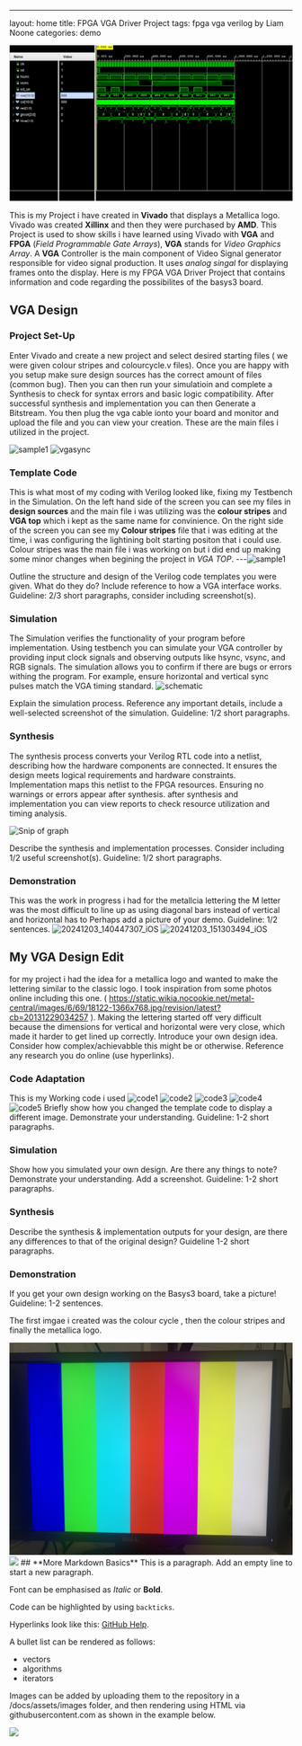 ---
layout: home
title: FPGA VGA Driver Project
tags: fpga vga verilog by Liam Noone
categories: demo

<img src="https://github.com/Liamnooneatu/SOC-Project/blob/main/Snip%20of%20%20graph.png">

This is my Project i have created in **Vivado** that displays a Metallica logo. Vivado was created **Xillinx** and then they were purchased by **AMD**.
This Project is used to show skills i have learned using Vivado with  **VGA** and **FPGA** (*Field Programmable Gate Arrays*), **VGA** stands for *Video Graphics Array*.
A **VGA** Controller is the main component of Video Signal generator responsible for video signal production. It uses *analog singal* for displaying frames onto the display.
Here is my FPGA VGA Driver Project that contains information and code regarding the possibilites of the  basys3 board.

## **VGA Design**
### **Project Set-Up**
Enter Vivado and create a new project and select desired starting files ( we were given colour stripes and colourcycle.v files). Once you are happy with you setup make sure design sources has the correct amount of files (common bug).
Then you can then run your simulatioin and complete a Synthesis to check for syntax errors and basic logic compatibility. After successful synthesis and implementation you can then Generate a Bitstream. You then plug the vga cable ionto your board and monitor and upload the file and you can view your creation. These are the main files i utilized in the project.

![sample1](https://github.com/user-attachments/assets/6b66928d-ddeb-4882-9670-51b33e3257b0)
![vgasync](https://github.com/user-attachments/assets/81b224ca-3b8e-4f32-80c4-a58647f63a57)


### **Template Code**
This is what most of my coding with Verilog looked like, fixing my Testbench in the Simulation. On the left hand side of the screen you can see my files in **design sources** and the main file i was utilizing was the **colour stripes** and **VGA top** which i kept as the same name for convinience. On the right side of the screen you can see my **Colour stripes** file that i was editing at the time, i was configuring the lightining bolt starting positon that i could use. Colour stripes was the main file i was working on but i did end up making some minor changes when begining the project in *VGA TOP*.
---![sample1](https://github.com/user-attachments/assets/ebb3ae66-4b99-4646-9856-f27e2587bdfa)

Outline the structure and design of the Verilog code templates you were given. What do they do? Include reference to how a VGA interface works. Guideline: 2/3 short paragraphs, consider including screenshot(s).
### **Simulation**
The Simulation verifies the functionality of your program before implementation. Using testbench you can simulate your VGA controller by providing input clock signals and observing outputs like hsync, vsync, and RGB signals. The simulation allows you to confirm if there are bugs or errors withing the program. For example, ensure horizontal and vertical sync pulses match the VGA timing standard.
![schematic](https://github.com/user-attachments/assets/7ea4f9ca-57b5-484f-8721-8a83ad56c5ef)

Explain the simulation process. Reference any important details, include a well-selected screenshot of the simulation. Guideline: 1/2 short paragraphs.
### **Synthesis**
The synthesis process converts your Verilog RTL code into a netlist, describing how the hardware components are connected. It ensures the design meets logical requirements and hardware constraints. Implementation maps this netlist to the FPGA resources. Ensuring no warnings or errors appear after synthesis. after synthesis and implementation you can view reports to check resource utilization and timing analysis.

![Snip of  graph](https://github.com/user-attachments/assets/f5708315-a31b-425e-96b2-338152597b38)


Describe the synthesis and implementation processes. Consider including 1/2 useful screenshot(s). Guideline: 1/2 short paragraphs.
### **Demonstration**
This was the work in progress i had for the metallcia lettering the M letter was the most difficult to line up as using diagonal bars instead of vertical and horizontal has to 
Perhaps add a picture of your demo. Guideline: 1/2 sentences.
![20241203_140447307_iOS](https://github.com/user-attachments/assets/ef1ee899-3872-4967-9c78-f0ba24a82c85)
![20241203_151303494_iOS](https://github.com/user-attachments/assets/401f3321-5bbc-447d-98a6-ba5c482789e8)

## **My VGA Design Edit**
for my project i had the idea for a metallica logo and wanted to make the lettering similar to the classic logo. I took inspiration from some photos online including this one. 
(  https://static.wikia.nocookie.net/metal-central/images/6/69/18122-1366x768.jpg/revision/latest?cb=20131229034257  ). Making the lettering started off very difficult because the dimensions for vertical and horizontal were very close,
which made it harder to get lined up correctly. 
Introduce your own design idea. Consider how complex/achievabble this might be or otherwise. Reference any research you do online (use hyperlinks).


### **Code Adaptation**
This is my Working code i used
![code1](https://github.com/user-attachments/assets/2ff2ae4b-2982-4dc3-9fcd-f3662d663f78)
![code2](https://github.com/user-attachments/assets/4b584eb1-7732-42fb-b3d8-0b6116a05635)
![code3](https://github.com/user-attachments/assets/35e4b5a1-1aed-4c0c-9939-ae1e2cffb986)
![code4](https://github.com/user-attachments/assets/c385340f-f066-46d8-986c-7d7065fe1fea)
![code5](https://github.com/user-attachments/assets/74071219-adeb-46d1-9367-56b91a7b1478)
Briefly show how you changed the template code to display a different image. Demonstrate your understanding. Guideline: 1-2 short paragraphs.
### **Simulation**
Show how you simulated your own design. Are there any things to note? Demonstrate your understanding. Add a screenshot. Guideline: 1-2 short paragraphs.
### **Synthesis**
Describe the synthesis & implementation outputs for your design, are there any differences to that of the original design? Guideline 1-2 short paragraphs.
### **Demonstration**
If you get your own design working on the Basys3 board, take a picture! Guideline: 1-2 sentences.

The first imgae i created was the colour cycle , then the colour stripes and finally the metallica logo.

<img src="https://github.com/Liamnooneatu/SOC-Project/blob/main/20241126_140116209_iOS.jpg">
<img src="https://raw.githubusercontent.com/Liamnooneatu/SOC-Project/blob/main/docs/assets/images/20241126_140116209_iOS.jpg">
## **More Markdown Basics**
This is a paragraph. Add an empty line to start a new paragraph.

Font can be emphasised as *Italic* or **Bold**.

Code can be highlighted by using `backticks`.

Hyperlinks look like this: [GitHub Help](https://help.github.com/).

A bullet list can be rendered as follows:
- vectors
- algorithms
- iterators

Images can be added by uploading them to the repository in a /docs/assets/images folder, and then rendering using HTML via githubusercontent.com as shown in the example below.

<img src="https://raw.githubusercontent.com/melgineer/fpga-vga-verilog/main/docs/assets/images/VGAPrjSrcs.png">
